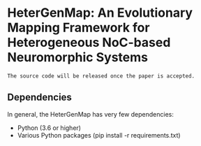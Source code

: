# HeterGenMap:  An Evolutionary Mapping Framework for Heterogeneous NoC-based Neuromorphic Systems

    The source code will be released once the paper is accepted.

## Dependencies

In general, the HeterGenMap has very few dependencies:

- Python (3.6 or higher)
- Various Python packages (pip install -r requirements.txt)

